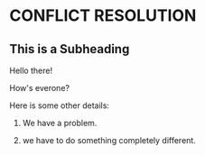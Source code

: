 # CONFLICT RESOLUTION

## This is a Subheading 

Hello there!

How's everone?

Here is some other details:

1. We have a problem.

2. we have to do something completely different.